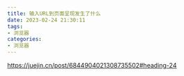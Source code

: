 ```yaml
---
title: 输入URL到页面呈现发生了什么
date: 2023-02-24 21:30:11
tags:
- 浏览器
categories:
- 浏览器
---
```


https://juejin.cn/post/6844904021308735502#heading-24